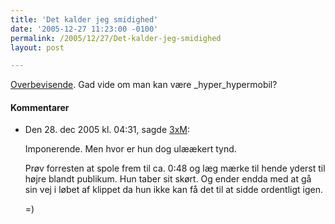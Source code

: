 ```yaml
---
title: 'Det kalder jeg smidighed'
date: '2005-12-27 11:23:00 -0100'
permalink: /2005/12/27/Det-kalder-jeg-smidighed
layout: post

---
```

[Overbevisende](http://www.devilducky.com/media/39096/). Gad vide om man kan være _hyper_hypermobil?
<div class="vintage-comments">
<h4>Kommentarer </h4>
<ul class="vintage-comments-list"><li>
<p class="comment-meta">Den <time datetime="2005-12-28T16:31:36+01:00">28. dec 2005 kl.  04:31</time>, sagde <a href="http://detfalskested.dk">3xM</a>:</p>
<p>Imponerende. Men hvor er hun dog ulæækert tynd.</p>
<p>Prøv forresten at spole frem til ca. 0:48 og læg mærke til hende yderst til højre blandt publikum. Hun taber sit skørt. Og ender endda med at gå sin vej i løbet af klippet da hun ikke kan få det til at sidde ordentligt igen.</p>
<p>=)</p>
</li>
</ul>
</div>
